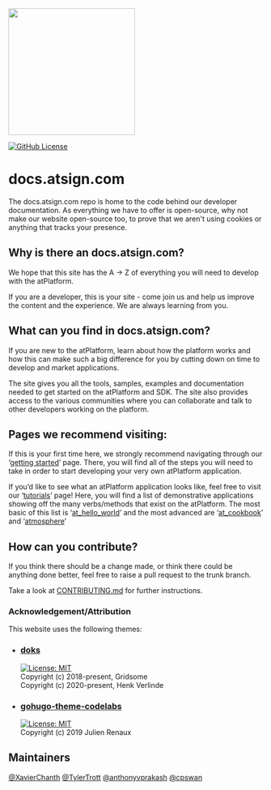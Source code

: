 <img width=250px src="https://atsign.dev/assets/img/atPlatform_logo_gray.svg?sanitize=true">

[![GitHub License](https://img.shields.io/badge/license-BSD3-blue.svg)](./LICENSE)

# docs.atsign.com

The docs.atsign.com repo is home to the code behind our developer documentation. As everything we have to offer is open-source, why not make our website open-source too, to prove that we aren't using cookies or anything that tracks your presence.  

## Why is there an docs.atsign.com?

We hope that this site has the A -> Z of everything you will need to develop with the atPlatform.

If you are a developer, this is your site -  come join us and help us improve the content and the experience. We are always learning from you.

## What can you find in docs.atsign.com?

If you are new to the atPlatform, learn about how the platform works and how this can make such a big difference for you by cutting down on time to develop and market applications.

The site gives you all the tools, samples, examples and documentation needed to get started on the atPlatform and SDK. The site also provides access to the various communities where you can collaborate and talk to other developers working on the platform.

##  Pages we recommend visiting:

If this is your first time here, we strongly recommend navigating through our ‘[getting started](https://atsign.dev/docs/get-started/)’ page. There, you will find all of the steps you will need to take in order to start developing your very own atPlatform application. 

If you’d like to see what an atPlatform application looks like, feel free to visit our ‘[tutorials](https://docs.atsign.com/tutorials/)’ page! Here, you will find a list of demonstrative applications showing off the many verbs/methods that exist on the atPlatform. The most basic of this list is ‘[at_hello_world](https://github.com/atsign-foundation/at_demos/tree/trunk/at_hello_world)’ and the most advanced are ‘[at_cookbook](https://github.com/atsign-foundation/at_demos/tree/trunk/at_cookbook)’ and ‘[atmosphere](https://github.com/atsign-foundation/atmosphere)’

## How can you contribute?

If you think there should be a change made, or think there could be anything
done better, feel free to raise a pull request to the trunk branch.

Take a look at [CONTRIBUTING.md](CONTRIBUTING.md) for further instructions.

### Acknowledgement/Attribution

This website uses the following themes:

- ### [doks](https://github.com/h-enk/doks)
  [![License: MIT](https://img.shields.io/badge/License-MIT-yellow.svg)](https://opensource.org/licenses/MIT)  
  Copyright (c) 2018-present, Gridsome  
  Copyright (c) 2020-present, Henk Verlinde
- ### [gohugo-theme-codelabs](https://github.com/shprink/gohugo-theme-codelabs)
  [![License: MIT](https://img.shields.io/badge/License-MIT-yellow.svg)](https://opensource.org/licenses/MIT)  
  Copyright (c) 2019 Julien Renaux

## Maintainers

[@XavierChanth](https://github.com/XavierChanth)
[@TylerTrott](https://github.com/TylerTrott)
[@anthonyvprakash](https://github.com/anthonyvprakash)
[@cpswan](https://github.com/cpswan)
